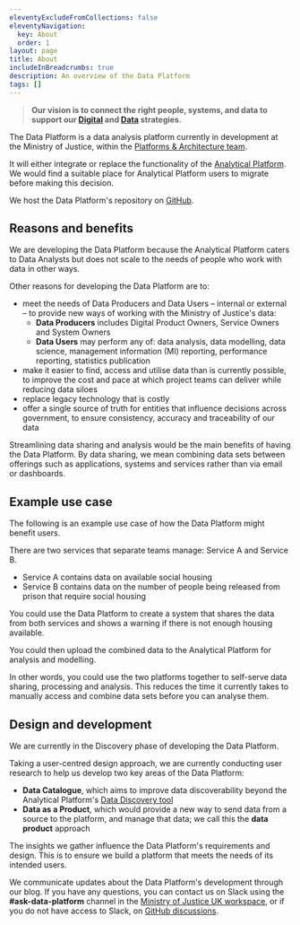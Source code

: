 ```yaml
---
eleventyExcludeFromCollections: false
eleventyNavigation:
  key: About
  order: 1
layout: page
title: About
includeInBreadcrumbs: true
description: An overview of the Data Platform
tags: []
---
```


>**Our vision is to connect the right people, systems, and data to support our [Digital](https://assets.publishing.service.gov.uk/government/uploads/system/uploads/attachment_data/file/1064860/moj-digital-strategy-2025.pdf) and [Data](https://intranet.justice.gov.uk/documents/2022/08/moj-data-strategy.pdf/) strategies.**

The Data Platform is a data analysis platform currently in development at the Ministry of Justice, within the [Platforms & Architecture team](https://peoplefinder.service.gov.uk/teams/platforms-architecture-data-platform).

It will either integrate or replace the functionality of the [Analytical Platform](https://user-guidance.analytical-platform.service.justice.gov.uk/). We would find a suitable place for Analytical Platform users to migrate before making this decision.

We host the Data Platform's repository on [GitHub](https://github.com/ministryofjustice/data-platform).

## Reasons and benefits

We are developing the Data Platform because the Analytical Platform caters to Data Analysts but does not scale to the needs of people who work with data in other ways.

Other reasons for developing the Data Platform are to:

- meet the needs of Data Producers and Data Users – internal or external – to provide new ways of working with the Ministry of Justice's data:
  - **Data Producers** includes Digital Product Owners, Service Owners and System Owners
  - **Data Users** may perform any of: data analysis, data modelling, data science, management information (MI) reporting, performance reporting, statistics publication
- make it easier to find, access and utilise data than is currently possible, to improve the cost and pace at which project teams can deliver while reducing data siloes
- replace legacy technology that is costly
- offer a single source of truth for entities that influence decisions across government, to ensure consistency, accuracy and traceability of our data

Streamlining data sharing and analysis would be the main benefits of having the Data Platform. By data sharing, we mean combining data sets between offerings such as applications, systems and services rather than via email or dashboards.

## Example use case

The following is an example use case of how the Data Platform might benefit users.

There are two services that separate teams manage: Service A and Service B.

- Service A contains data on available social housing
- Service B contains data on the number of people being released from prison that require social housing

You could use the Data Platform to create a system that shares the data from both services and shows a warning if there is not enough housing available.

You could then upload the combined data to the Analytical Platform for analysis and modelling.

In other words, you could use the two platforms together to self-serve data sharing, processing and analysis. This reduces the time it currently takes to manually access and combine data sets before you can analyse them.

## Design and development

We are currently in the Discovery phase of developing the Data Platform.

Taking a user-centred design approach, we are currently conducting user research to help us develop two key areas of the Data Platform:

- **Data Catalogue**, which aims to improve data discoverability beyond the Analytical Platform's [Data Discovery tool](https://data-discovery-tool.analytical-platform.service.justice.gov.uk/)
- **Data as a Product**, which would provide a new way to send data from a source to the platform, and manage that data; we call this the **data product** approach

The insights we gather influence the Data Platform's requirements and design. This is to ensure we build a platform that meets the needs of its intended users.

We communicate updates about the Data Platform's development through our blog. If you have any questions, you can contact us on Slack using the **#ask-data-platform** channel in the [Ministry of Justice UK workspace](https://moj.enterprise.slack.com/), or if you do not have access to Slack, on [GitHub discussions](https://github.com/ministryofjustice/data-platform/discussions/categories/q-a).
